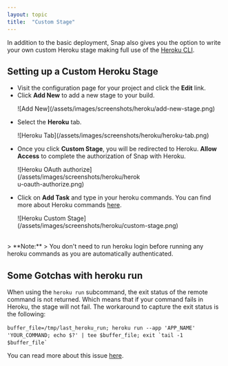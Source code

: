 ```yaml
---
layout: topic
title:  "Custom Stage"
---
```


In addition to the basic deployment, Snap also gives you the option to write your own custom Heroku stage making full use of the [Heroku CLI](https://devcenter.heroku.com/categories/command-line).

<h2>
  Setting up a Custom Heroku Stage
  <a class="anchor" href="#setting-up-a-custom-heroku-stage">
     <i class="icon icon-link"></i>
   </a>
</h2>

* Visit the configuration page for your project and click the **Edit** link.
* Click **Add New** to add a new stage to your build.
  <p>![Add New](/assets/images/screenshots/heroku/add-new-stage.png)</p>
* Select the **Heroku** tab.
  <p>![Heroku Tab](/assets/images/screenshots/heroku/heroku-tab.png)</p>
* Once you click **Custom Stage**, you will be redirected to Heroku. **Allow Access** to complete the authorization of Snap with Heroku.
  <p style="width:60%">![Heroku OAuth authorize](/assets/images/screenshots/heroku/heroku-oauth-authorize.png)</p>
* Click on **Add Task** and type in your heroku commands. You can find more about Heroku commands [here](https://devcenter.heroku.com/categories/command-line).
  <p style="width:90%">![Heroku Custom Stage](/assets/images/screenshots/heroku/custom-stage.png)</p>

<br/>
> **Note:**
> You don't need to run heroku login before running any heroku commands as you are automatically authenticated.

<h2>
  Some Gotchas with heroku run
  <a class="anchor" href="#heroku-run-warning">
     <i class="icon icon-link"></i>
   </a>
</h2>

When using the `heroku run` subcommand, the exit status of the remote command is not returned. Which means that if your command fails in Heroku, the stage will not fail.
The workaround to capture the exit status is the following:

<code>buffer_file=/tmp/last_heroku_run; heroku run --app 'APP_NAME' 'YOUR_COMMAND; echo $?' | tee $buffer_file; exit &#x60;tail -1 $buffer_file&#96;</code>

You can read more about this issue [here](https://github.com/heroku/heroku/issues/186).